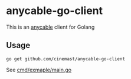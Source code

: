 # anycable-go-client

This is an [anycable](https://github.com/anycable/anycable-go) client for Golang

## Usage

`go get github.com/cinemast/anycable-go-client`

See [cmd/exmaple/main.go](cmd/exmaple/main.go)